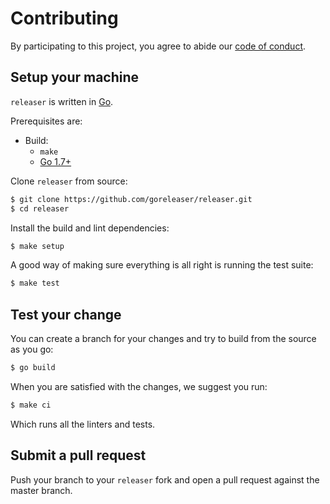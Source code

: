 # Contributing

By participating to this project, you agree to abide our [code of
conduct](/CODE_OF_CONDUCT.md).

## Setup your machine

`releaser` is written in [Go](https://golang.org/).

Prerequisites are:

* Build:
  * `make`
  * [Go 1.7+](http://golang.org/doc/install)

Clone `releaser` from source:

```sh
$ git clone https://github.com/goreleaser/releaser.git
$ cd releaser
```

Install the build and lint dependencies:

``` sh
$ make setup
```

A good way of making sure everything is all right is running the test suite:

``` sh
$ make test
```

## Test your change

You can create a branch for your changes and try to build from the source as you go:

``` sh
$ go build
```

When you are satisfied with the changes, we suggest you run:

``` sh
$ make ci
```

Which runs all the linters and tests.

## Submit a pull request

Push your branch to your `releaser` fork and open a pull request against the
master branch.
